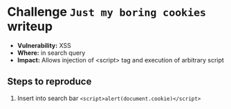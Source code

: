 # Challenge `Just my boring cookies` writeup

- **Vulnerability:** XSS
- **Where:** in search query
- **Impact:** Allows injection of \<script\> tag and execution of arbitrary script

## Steps to reproduce

1. Insert into search bar `<script>alert(document.cookie)</script>`
